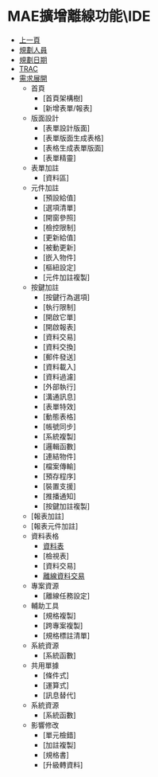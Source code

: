 # MAE擴增離線功能\IDE
* [上一頁](../../README.md)
* [規劃人員](README.md#user)
* [規劃日期](README.md#updatedate)
* [TRAC](README.md#trac)
* [需求展開](README.md#requirement)
    * 首頁
        * [首頁架構樹]
        * [新增表單/報表]
    * 版面設計
        * [表單設計版面]
        * [表單版面生成表格]
        * [表格生成表單版面]
        * [表單精靈]
    * 表單加註
        * [資料區]
    * 元件加註
        * [預設給值]
        * [選項清單]
        * [開窗參照]
        * [檢控限制]
        * [更新給值]
        * [被動更新]
        * [嵌入物件]
        * [樞紐設定]
        * [元件加註複製]
    * 按鍵加註
        * [按鍵行為選項]
        * [執行限制]
        * [開啟它單]
        * [開啟報表]
        * [資料交易]
        * [資料交換]
        * [郵件發送]
        * [資料載入]
        * [資料過濾]
        * [外部執行]
        * [溝通訊息]
        * [表單特效]
        * [動態表格]
        * [帳號同步]
        * [系統複製]
        * [邏輯函數]
        * [連結物件]
        * [檔案傳輸]
        * [預存程序]
        * [裝置支援]
        * [推播通知]
        * [按鍵加註複製]
    * [報表加註]
    * [報表元件加註]
    * 資料表格
        * [資料表](Physical/README.md)
        * [檢視表]
        * [資料交易]
        * [離線資料交易](OfflinePosting/README.md)
    * 專案資源
        * [離線任務設定]
    * 輔助工具
        * [規格複製]
        * [跨專案複製]
        * [規格標註清單]
    * 系統資源
        * [系統函數]
    * 共用單據
        * [條件式]
        * [運算式]
        * [訊息替代]
    * 系統資源
        * [系統函數]
    * 影響修改
        * [單元檢錯]
        * [加註複製]
        * [規格書]
        * [升級轉資料]